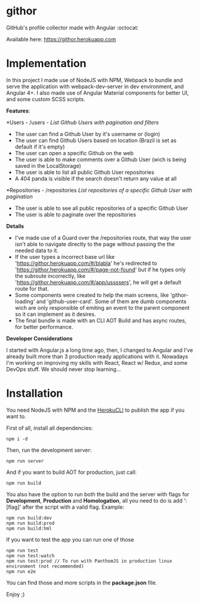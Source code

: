 # githor
GitHub's profile collector made with Angular :octocat:

Available here: https://githor.herokuapp.com

# Implementation

In this project I made use of NodeJS with NPM, Webpack to bundle and serve the application with webpack-dev-server in dev environment, and Angular 4+. I also made use of Angular Material components for better UI, and some custom SCSS scripts.

**Features**:

*Users - /users - *List Github Users with pagination and filters*
* The user can find a Github User by it's username or (login)
* The user can find Github Users based on location (Brazil is set as default if it's empty)
* The user can open a specific Github on the web
* The user is able to make comments over a Github User (wich is being saved in the LocalStorage)
* The user is able to list all public Github User repositories
* A 404 panda is visible if the search doesn't return any value at all

*Repositories - /repositories *List repositories of a specific Github User with pagination*
* The user is able to see all public repositories of a specific Github User
* The user is able to paginate over the repositories

**Details**

* I've made use of a Guard over the /repositories route, that way the user isn't able to navigate directly to the page without passing the the needed data to it.
* If the user types a incorrect base url like 'https://githor.herokuapp.com/#/blabla' he's redirected to 'https://githor.herokuapp.com/#/page-not-found' but if he types only the subroute incorrectly, like 'https://githor.herokuapp.com/#/app/ussssers', he will get a default route for that.
* Some components were created to help the main screens, like 'githor-loading' and 'github-user-card'. Some of them are dumb components wich are only responsible of emiting an event to the parent component so it can implement as it desires.
* The final bundle is made with an CLI AOT Build and has async routes, for better performance. 

**Developer Considerations**

I started with Angular.js a long time ago, then, I changed to Angular and I've already built more than 3 production ready applications with it. Nowadays I'm working on improving my skills with React, React w/ Redux, and some DevOps stuff. We should never stop learning...

# Installation

You need NodeJS with NPM and the [HerokuCLI](https://devcenter.heroku.com/articles/getting-started-with-nodejs#set-up) to publish the app if you want to.

First of all, install all dependencies:
```
npm i -d
``` 
Then, run the development server:
```
npm run server
``` 
And if you want to build AOT for production, just call:
```
npm run build
``` 
You also have the option to run both the build and the server with flags for **Development**, **Production** and **Homologation**, all you need to do is add ':[flag]' after the script with a valid flag. Example:
```
npm run build:dev
npm run build:prod
npm run build:hml
``` 

If you want to test the app you can run one of those
```
npm run test
npm run test:watch
npm run test:prod // To run with PanthomJS in production linux environment (not recommended)
npm run e2e
``` 

You can find those and more scripts in the **package.json** file.

Enjoy ;)
